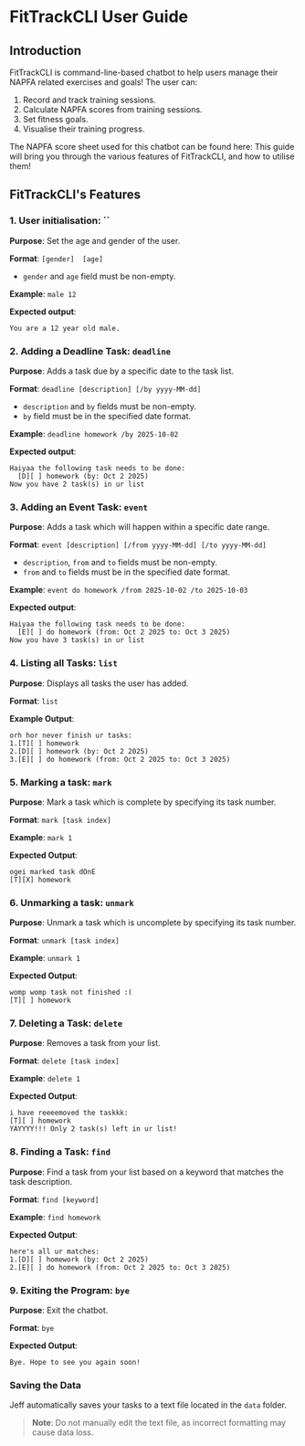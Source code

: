 # FitTrackCLI User Guide

## Introduction

FitTrackCLI is command-line-based chatbot to help users manage their NAPFA related exercises and goals!
The user can:
1. Record and track training sessions.
2. Calculate NAPFA scores from training sessions.
3. Set fitness goals.
4. Visualise their training progress.

The NAPFA score sheet used for this chatbot can be found here:
This guide will bring you through the various features of FitTrackCLI, and how to utilise them!

## FitTrackCLI's Features

### 1. User initialisation: ``

**Purpose**: Set the age and gender of the user.

**Format**: `[gender]  [age]`
- `gender` and `age` field must be non-empty.

**Example**: `male 12`

**Expected output**:
```
You are a 12 year old male.
```

### 2. Adding a Deadline Task: `deadline`
**Purpose**: Adds a task due by a specific date to the task list.

**Format**: `deadline [description] [/by yyyy-MM-dd]`
- `description` and `by` fields must be non-empty.
- `by` field must be in the specified date format.

**Example**: `deadline homework /by 2025-10-02`

**Expected output**:
```
Haiyaa the following task needs to be done:
  [D][ ] homework (by: Oct 2 2025)
Now you have 2 task(s) in ur list
```

### 3. Adding an Event Task: `event`
**Purpose**: Adds a task which  will happen within a specific date range.

**Format**: `event [description] [/from yyyy-MM-dd] [/to yyyy-MM-dd]`
- `description`, `from` and `to` fields must be non-empty.
- `from` and `to` fields must be in the specified date format.

**Example**: `event do homework /from 2025-10-02 /to 2025-10-03`

**Expected output**:
```
Haiyaa the following task needs to be done:
  [E][ ] do homework (from: Oct 2 2025 to: Oct 3 2025)
Now you have 3 task(s) in ur list
```

### 4. Listing all Tasks: `list`
**Purpose**: Displays all tasks the user has added.

**Format**: `list`

**Example Output**:
```
orh hor never finish ur tasks:
1.[T][ ] homework
2.[D][ ] homework (by: Oct 2 2025)
3.[E][ ] do homework (from: Oct 2 2025 to: Oct 3 2025)
```

### 5. Marking a task: `mark`
**Purpose**: Mark a task which is complete by specifying its task number.

**Format**: `mark [task index]`

**Example**: `mark 1`

**Expected Output**:
```
ogei marked task dOnE
[T][X] homework
```

### 6. Unmarking a task: `unmark`
**Purpose**: Unmark a task which is uncomplete by specifying its task number.

**Format**: `unmark [task index]`

**Example**: `unmark 1`

**Expected Output**:
```
womp womp task not finished :(
[T][ ] homework
```

### 7. Deleting a Task: `delete`
**Purpose**: Removes a task from your list.

**Format**: `delete [task index]`

**Example**: `delete 1`

**Expected Output**:
```
i have reeeemoved the taskkk: 
[T][ ] homework
YAYYYY!!! Only 2 task(s) left in ur list!
```

### 8. Finding a Task: `find`
**Purpose**: Find a task from your list based on a keyword that matches the task description.

**Format**: `find [keyword]`

**Example**: `find homework`

**Expected Output**:
```
here's all ur matches:
1.[D][ ] homework (by: Oct 2 2025)
2.[E][ ] do homework (from: Oct 2 2025 to: Oct 3 2025)
```

### 9. Exiting the Program: `bye`

**Purpose**: Exit the chatbot.

**Format**: `bye`

**Expected Output**:
```
Bye. Hope to see you again soon!
```

### Saving the Data
Jeff automatically saves your tasks to a text file located in the `data` folder.
> **Note**: Do not manually edit the text file, as incorrect formatting may cause data loss.